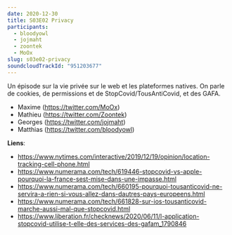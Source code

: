 ```yaml
---
date: 2020-12-30
title: S03E02 Privacy
participants:
  - bloodyowl
  - jojmaht
  - zoontek
  - MoOx
slug: s03e02-privacy
soundcloudTrackId: "951203677"
---
```


Un épisode sur la vie privée sur le web et les plateformes natives. On parle de cookies, de permissions et de StopCovid/TousAntiCovid, et des GAFA. 

- Maxime (https://twitter.com/MoOx)
- Mathieu (https://twitter.com/Zoontek)
- Georges (https://twitter.com/jojmaht)
- Matthias (https://twitter.com/bloodyowl)

**Liens**:

- https://www.nytimes.com/interactive/2019/12/19/opinion/location-tracking-cell-phone.html
- https://www.numerama.com/tech/619446-stopcovid-vs-apple-pourquoi-la-france-sest-mise-dans-une-impasse.html
- https://www.numerama.com/tech/660195-pourquoi-tousanticovid-ne-servira-a-rien-si-vous-allez-dans-dautres-pays-europeens.html
- https://www.numerama.com/tech/661828-sur-ios-tousanticovid-marche-aussi-mal-que-stopcovid.html
- https://www.liberation.fr/checknews/2020/06/11/l-application-stopcovid-utilise-t-elle-des-services-des-gafam_1790846